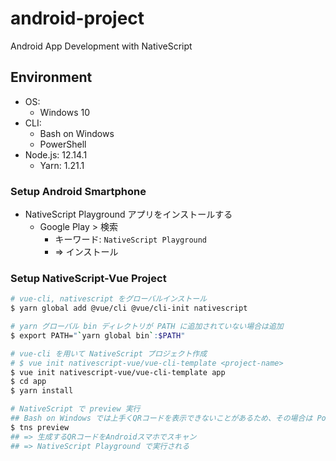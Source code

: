 # android-project

Android App Development with NativeScript

## Environment

- OS:
    - Windows 10
- CLI:
    - Bash on Windows
    - PowerShell
- Node.js: 12.14.1
    - Yarn: 1.21.1

### Setup Android Smartphone
- NativeScript Playground アプリをインストールする
    - Google Play > 検索
        - キーワード: `NativeScript Playground`
        - => インストール

### Setup NativeScript-Vue Project
```bash
# vue-cli, nativescript をグローバルインストール
$ yarn global add @vue/cli @vue/cli-init nativescript

# yarn グローバル bin ディレクトリが PATH に追加されていない場合は追加
$ export PATH="`yarn global bin`:$PATH"

# vue-cli を用いて NativeScript プロジェクト作成
# $ vue init nativescript-vue/vue-cli-template <project-name>
$ vue init nativescript-vue/vue-cli-template app
$ cd app
$ yarn install

# NativeScript で preview 実行
## Bash on Windows では上手くQRコードを表示できないことがあるため、その場合は PowerShell で実行する
$ tns preview
## => 生成するQRコードをAndroidスマホでスキャン
## => NativeScript Playground で実行される
```
